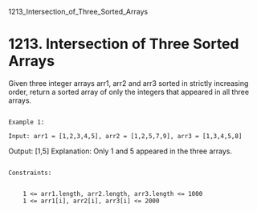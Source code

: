 1213_Intersection_of_Three_Sorted_Arrays
# 1213. Intersection of Three Sorted Arrays

Given three integer arrays arr1, arr2 and
        arr3 sorted in strictly increasing
        order, return a sorted array of only the integers that appeared
        in all three arrays.

     
    Example 1:

    Input: arr1 = [1,2,3,4,5], arr2 = [1,2,5,7,9], arr3 = [1,3,4,5,8]
Output: [1,5]
Explanation: Only 1 and 5 appeared in the three arrays.

     
    Constraints:

    
        1 <= arr1.length, arr2.length, arr3.length <= 1000
        1 <= arr1[i], arr2[i], arr3[i] <= 2000